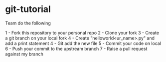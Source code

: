 # git-tutorial
Team do the following

1 - Fork this repository to your personal repo
2 - Clone your fork
3 - Create a git branch on your local fork
4 - Create "helloworld<ur_name>.py" and add a print statement
4 - Git add the new file
5 - Commit your code on local
6 - Push your commit to the upstream branch
7 - Raise a pull request against my branch
